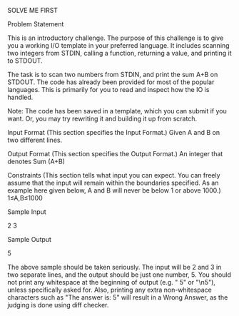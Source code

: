 SOLVE ME FIRST



Problem Statement

This is an introductory challenge. The purpose of this challenge is to give you a working I/O template in your preferred language. It includes scanning two integers from STDIN, calling a function, returning a value, and printing it to STDOUT.

The task is to scan two numbers from STDIN, and print the sum A+B on STDOUT. The code has already been provided for most of the popular languages. This is primarily for you to read and inspect how the IO is handled.

Note: The code has been saved in a template, which you can submit if you want. Or, you may try rewriting it and building it up from scratch.

Input Format
(This section specifies the Input Format.)
Given A and B on two different lines.

Output Format
(This section specifies the Output Format.)
An integer that denotes Sum (A+B)

Constraints
(This section tells what input you can expect. You can freely assume that the input will remain within the boundaries specified. As an example here given below, A and B will never be below 1 or above 1000.)
1≤A,B≤1000

Sample Input

2
3

Sample Output

5

The above sample should be taken seriously. The input will be 2 and 3 in two separate lines, and the output should be just one number, 5. You should not print any whitespace at the beginning of output (e.g. " 5" or "\n5"), unless specifically asked for. Also, printing any extra non-whitespace characters such as "The answer is: 5" will result in a Wrong Answer, as the judging is done using diff checker.
